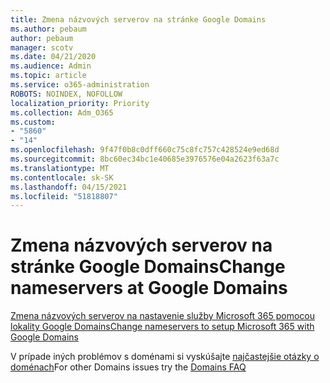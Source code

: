 ```yaml
---
title: Zmena názvových serverov na stránke Google Domains
ms.author: pebaum
author: pebaum
manager: scotv
ms.date: 04/21/2020
ms.audience: Admin
ms.topic: article
ms.service: o365-administration
ROBOTS: NOINDEX, NOFOLLOW
localization_priority: Priority
ms.collection: Adm_O365
ms.custom:
- "5860"
- "14"
ms.openlocfilehash: 9f47f0b8c0dff660c75c8fc757c428524e9ed68d
ms.sourcegitcommit: 8bc60ec34bc1e40685e3976576e04a2623f63a7c
ms.translationtype: MT
ms.contentlocale: sk-SK
ms.lasthandoff: 04/15/2021
ms.locfileid: "51818807"
---
```

# <a name="change-nameservers-at-google-domains"></a><span data-ttu-id="51232-102">Zmena názvových serverov na stránke Google Domains</span><span class="sxs-lookup"><span data-stu-id="51232-102">Change nameservers at Google Domains</span></span>

[<span data-ttu-id="51232-103">Zmena názvových serverov na nastavenie služby Microsoft 365 pomocou lokality Google Domains</span><span class="sxs-lookup"><span data-stu-id="51232-103">Change nameservers to setup Microsoft 365 with Google Domains</span></span>](https://docs.microsoft.com/microsoft-365/admin/dns/change-nameservers-at-google-domains?view=o365-worldwide)

<span data-ttu-id="51232-104">V prípade iných problémov s doménami si vyskúšajte [najčastejšie otázky o doménach](https://docs.microsoft.com/microsoft-365/admin/setup/domains-faq?view=o365-worldwide)</span><span class="sxs-lookup"><span data-stu-id="51232-104">For other Domains issues try the [Domains FAQ](https://docs.microsoft.com/microsoft-365/admin/setup/domains-faq?view=o365-worldwide)</span></span>
